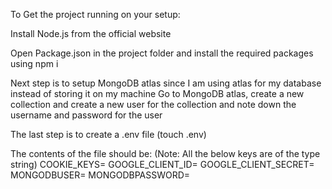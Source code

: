 To Get the project running on your setup: 

Install Node.js from the official website

Open Package.json in the project folder and install the required packages using npm i <package-name>

Next step is to setup MongoDB atlas since I am using atlas for my database instead of storing it on my machine
Go to MongoDB atlas, create a new collection and create a new user for the collection and note down the username and password for the user

The last step is to create a .env file (touch .env)

The contents of the file should be: (Note: All the below keys are of the type string)
COOKIE_KEYS= <Create your own cookie key string>
GOOGLE_CLIENT_ID= <Now these would take some time to setup. Go to your google console and create a new web project and copy down the client ID here>
GOOGLE_CLIENT_SECRET= <Copy down the client secret you get after creating the google project here>
MONGODBUSER= <your mongodb username>
MONGODBPASSWORD= <your mongodb password>
